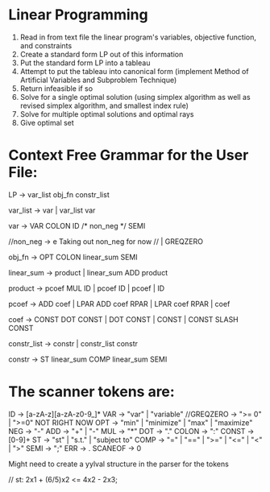 # Linear Programming

1. Read in from text file the linear program's variables, objective function, and constraints
2. Create a standard form LP out of this information
3. Put the standard form LP into a tableau
4. Attempt to put the tableau into canonical form (implement Method of Artificial Variables and Subproblem Technique)
5. Return infeasible if so
6. Solve for a single optimal solution (using simplex algorithm as well as revised simplex algorithm, and smallest index rule)
7. Solve for multiple optimal solutions and optimal rays
8. Give optimal set

# Context Free Grammar for the User File:

LP -> var_list obj_fn constr_list

var_list -> var
          | var_list var
          
var -> VAR COLON ID /* non_neg */ SEMI

//non_neg -> e          Taking out non_neg for now
//         | GREQZERO

obj_fn -> OPT COLON linear_sum SEMI

linear_sum -> product
            | linear_sum ADD product

product -> pcoef MUL ID
         | pcoef ID
         | pcoef
         | ID

pcoef -> ADD coef
       | LPAR ADD coef RPAR
       | LPAR coef RPAR
       | coef

coef -> CONST DOT CONST
      | DOT CONST
      | CONST
      | CONST SLASH CONST

constr_list -> constr
             | constr_list constr

constr -> ST linear_sum COMP linear_sum SEMI

# The scanner tokens are:
ID -> [a-zA-z][a-zA-z0-9_]*
VAR -> "var" | "variable"
//GREQZERO -> ">= 0" | ">=0" NOT RIGHT NOW
OPT -> "min" | "minimize" | "max" | "maximize"
NEG -> "-"
ADD -> "+" | "-"
MUL -> "*"
DOT -> "."
COLON -> ":"
CONST -> [0-9]+
ST -> "st" | "s.t." | "subject to"
COMP -> "=" | "==" | ">=" | "<=" | "<" | ">"
SEMI -> ";"
ERR -> .
SCANEOF -> 0


Might need to create a yylval structure in the parser for the tokens

// st: 2x1 + (6/5)x2 <= 4x2 - 2x3;